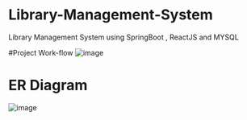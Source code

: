 # Library-Management-System
Library Management System using SpringBoot , ReactJS and MYSQL


#Project Work-flow
![image](https://github.com/user-attachments/assets/af8fc91f-9e8f-4e8b-b7c9-44b2b6fed5ef)


# ER Diagram
![image](https://github.com/user-attachments/assets/2e871e4a-286f-4035-9df2-c238cc53bd3e)


